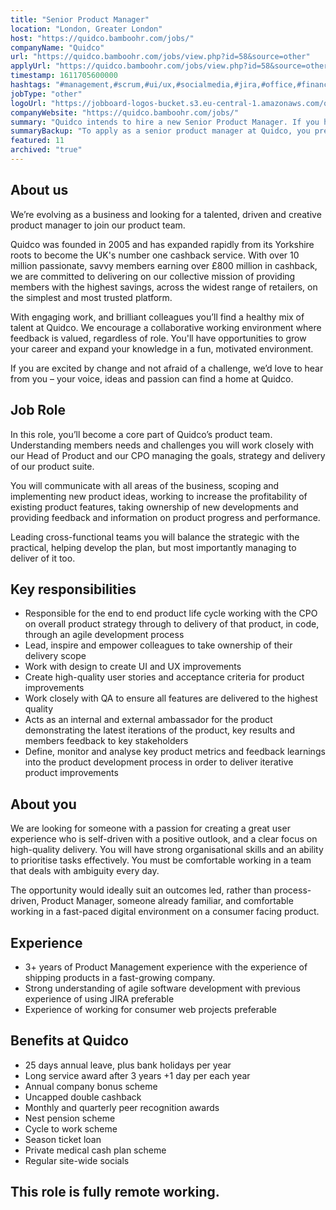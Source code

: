 ```yaml
---
title: "Senior Product Manager"
location: "London, Greater London"
host: "https://quidco.bamboohr.com/jobs/"
companyName: "Quidco"
url: "https://quidco.bamboohr.com/jobs/view.php?id=58&source=other"
applyUrl: "https://quidco.bamboohr.com/jobs/view.php?id=58&source=other"
timestamp: 1611705600000
hashtags: "#management,#scrum,#ui/ux,#socialmedia,#jira,#office,#finance,#monitoring"
jobType: "other"
logoUrl: "https://jobboard-logos-bucket.s3.eu-central-1.amazonaws.com/quidco"
companyWebsite: "https://quidco.bamboohr.com/jobs/"
summary: "Quidco intends to hire a new Senior Product Manager. If you have 3+ years of Product Management experience with the experience of shipping products in a fast-growing company, consider applying."
summaryBackup: "To apply as a senior product manager at Quidco, you preferably need to have some knowledge of: #management, #scrum, #ui/ux."
featured: 11
archived: "true"
---
```


## About us 

We’re evolving as a business and looking for a talented, driven and creative product manager to join our product team. 

Quidco was founded in 2005 and has expanded rapidly from its Yorkshire roots to become the UK's number one cashback service. With over 10 million passionate, savvy members earning over £800 million in cashback, we are committed to delivering on our collective mission of providing members with the highest savings, across the widest range of retailers, on the simplest and most trusted platform. 

With engaging work, and brilliant colleagues you’ll find a healthy mix of talent at Quidco. We encourage a collaborative working environment where feedback is valued, regardless of role. You'll have opportunities to grow your career and expand your knowledge in a fun, motivated environment.

If you are excited by change and not afraid of a challenge, we’d love to hear from you – your voice, ideas and passion can find a home at Quidco.

## Job Role

In this role, you’ll become a core part of Quidco’s product team. Understanding members needs and challenges you will work closely with our Head of Product and our CPO managing the goals, strategy and delivery of our product suite. 

You will communicate with all areas of the business, scoping and implementing new product ideas, working to increase the profitability of existing product features, taking ownership of new developments and providing feedback and information on product progress and performance.

Leading cross-functional teams you will balance the strategic with the practical, helping develop the plan, but most importantly managing to deliver of it too. 

## Key responsibilities

*   Responsible for the end to end product life cycle working with the CPO on overall product strategy through to delivery of that product, in code, through an agile development process
*   Lead, inspire and empower colleagues to take ownership of their delivery scope
*   Work with design to create UI and UX improvements 
*   Create high-quality user stories and acceptance criteria for product improvements
*   Work closely with QA to ensure all features are delivered to the highest quality
*   Acts as an internal and external ambassador for the product demonstrating the latest iterations of the product, key results and members feedback to key stakeholders
*   Define, monitor and analyse key product metrics and feedback learnings into the product development process in order to deliver iterative product improvements 

## About you

We are looking for someone with a passion for creating a great user experience who is self-driven with a positive outlook, and a clear focus on high-quality delivery. You will have strong organisational skills and an ability to prioritise tasks effectively. You must be comfortable working in a team that deals with ambiguity every day. 

The opportunity would ideally suit an outcomes led, rather than process-driven, Product Manager, someone already familiar, and comfortable working in a fast-paced digital environment on a consumer facing product.

## Experience

*   3+ years of Product Management experience with the experience of shipping products in a fast-growing company. 
*   Strong understanding of agile software development with previous experience of using JIRA preferable
*   Experience of working for consumer web projects preferable

## Benefits at Quidco 

*   25 days annual leave, plus bank holidays per year
*   Long service award after 3 years +1 day per each year
*   Annual company bonus scheme
*   Uncapped double cashback
*   Monthly and quarterly peer recognition awards
*   Nest pension scheme
*   Cycle to work scheme 
*   Season ticket loan
*   Private medical cash plan scheme
*   Regular site-wide socials

## This role is fully remote working.
